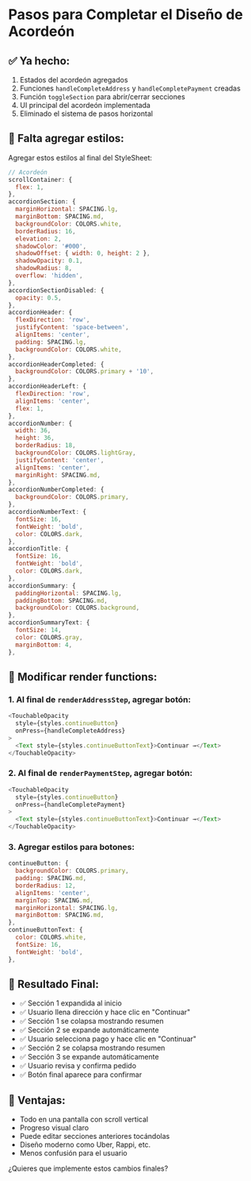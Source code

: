 # Pasos para Completar el Diseño de Acordeón

## ✅ Ya hecho:

1. Estados del acordeón agregados
2. Funciones `handleCompleteAddress` y `handleCompletePayment` creadas
3. Función `toggleSection` para abrir/cerrar secciones
4. UI principal del acordeón implementada
5. Eliminado el sistema de pasos horizontal

## 📝 Falta agregar estilos:

Agregar estos estilos al final del StyleSheet:

```javascript
// Acordeón
scrollContainer: {
  flex: 1,
},
accordionSection: {
  marginHorizontal: SPACING.lg,
  marginBottom: SPACING.md,
  backgroundColor: COLORS.white,
  borderRadius: 16,
  elevation: 2,
  shadowColor: '#000',
  shadowOffset: { width: 0, height: 2 },
  shadowOpacity: 0.1,
  shadowRadius: 8,
  overflow: 'hidden',
},
accordionSectionDisabled: {
  opacity: 0.5,
},
accordionHeader: {
  flexDirection: 'row',
  justifyContent: 'space-between',
  alignItems: 'center',
  padding: SPACING.lg,
  backgroundColor: COLORS.white,
},
accordionHeaderCompleted: {
  backgroundColor: COLORS.primary + '10',
},
accordionHeaderLeft: {
  flexDirection: 'row',
  alignItems: 'center',
  flex: 1,
},
accordionNumber: {
  width: 36,
  height: 36,
  borderRadius: 18,
  backgroundColor: COLORS.lightGray,
  justifyContent: 'center',
  alignItems: 'center',
  marginRight: SPACING.md,
},
accordionNumberCompleted: {
  backgroundColor: COLORS.primary,
},
accordionNumberText: {
  fontSize: 16,
  fontWeight: 'bold',
  color: COLORS.dark,
},
accordionTitle: {
  fontSize: 16,
  fontWeight: 'bold',
  color: COLORS.dark,
},
accordionSummary: {
  paddingHorizontal: SPACING.lg,
  paddingBottom: SPACING.md,
  backgroundColor: COLORS.background,
},
accordionSummaryText: {
  fontSize: 14,
  color: COLORS.gray,
  marginBottom: 4,
},
```

## 🔧 Modificar render functions:

### 1. Al final de `renderAddressStep`, agregar botón:

```javascript
<TouchableOpacity
  style={styles.continueButton}
  onPress={handleCompleteAddress}
>
  <Text style={styles.continueButtonText}>Continuar →</Text>
</TouchableOpacity>
```

### 2. Al final de `renderPaymentStep`, agregar botón:

```javascript
<TouchableOpacity
  style={styles.continueButton}
  onPress={handleCompletePayment}
>
  <Text style={styles.continueButtonText}>Continuar →</Text>
</TouchableOpacity>
```

### 3. Agregar estilos para botones:

```javascript
continueButton: {
  backgroundColor: COLORS.primary,
  padding: SPACING.md,
  borderRadius: 12,
  alignItems: 'center',
  marginTop: SPACING.md,
  marginHorizontal: SPACING.lg,
  marginBottom: SPACING.md,
},
continueButtonText: {
  color: COLORS.white,
  fontSize: 16,
  fontWeight: 'bold',
},
```

## 🎯 Resultado Final:

- ✅ Sección 1 expandida al inicio
- ✅ Usuario llena dirección y hace clic en "Continuar"
- ✅ Sección 1 se colapsa mostrando resumen
- ✅ Sección 2 se expande automáticamente
- ✅ Usuario selecciona pago y hace clic en "Continuar"
- ✅ Sección 2 se colapsa mostrando resumen
- ✅ Sección 3 se expande automáticamente
- ✅ Usuario revisa y confirma pedido
- ✅ Botón final aparece para confirmar

## 🚀 Ventajas:

- Todo en una pantalla con scroll vertical
- Progreso visual claro
- Puede editar secciones anteriores tocándolas
- Diseño moderno como Uber, Rappi, etc.
- Menos confusión para el usuario

¿Quieres que implemente estos cambios finales?
